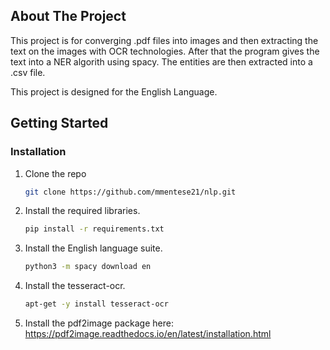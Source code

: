 <!-- ABOUT THE PROJECT -->
## About The Project


This project is for converging .pdf files into images and then extracting the text on the images with OCR technologies. After that the program gives the text into a NER algorith using spacy. The entities are then extracted into a .csv file.

This project is designed for the English Language.


<!-- GETTING STARTED -->
## Getting Started

### Installation

1. Clone the repo
   ```sh
   git clone https://github.com/mmentese21/nlp.git
   ```

2. Install the required libraries.
   ```sh
   pip install -r requirements.txt
   ```
3. Install the English language suite.
    ```sh
   python3 -m spacy download en
   ```
   
4. Install the tesseract-ocr. 
    ```sh
   apt-get -y install tesseract-ocr
   ```

5. Install the pdf2image package here: https://pdf2image.readthedocs.io/en/latest/installation.html

